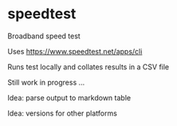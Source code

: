 # speedtest
Broadband speed test

Uses https://www.speedtest.net/apps/cli

Runs test locally and collates results in a CSV file



Still work in progress ...

Idea: parse output to markdown table

Idea: versions for other platforms
